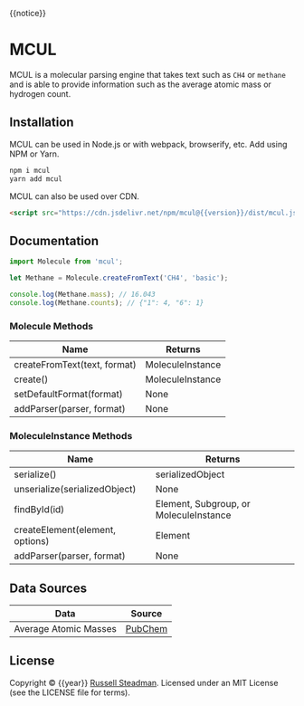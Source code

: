 {{notice}}

# MCUL

MCUL is a molecular parsing engine that takes text such as `CH4` or `methane` and is able to provide information such as the average atomic mass or hydrogen count.

## Installation

MCUL can be used in Node.js or with webpack, browserify, etc. Add using NPM or Yarn.
```sh
npm i mcul
yarn add mcul
```

MCUL can also be used over CDN.
```html
<script src="https://cdn.jsdelivr.net/npm/mcul@{{version}}/dist/mcul.js"></script>
```

## Documentation

```js
import Molecule from 'mcul';

let Methane = Molecule.createFromText('CH4', 'basic');

console.log(Methane.mass); // 16.043
console.log(Methane.counts); // {"1": 4, "6": 1}
```

### Molecule Methods

| Name                         | Returns          |
| ---------------------------- | ---------------- |
| createFromText(text, format) | MoleculeInstance |
| create()                     | MoleculeInstance |
| setDefaultFormat(format)     | None             |
| addParser(parser, format)    | None             |

### MoleculeInstance Methods

| Name                            | Returns                                |
| ------------------------------- | -------------------------------------- |
| serialize()                     | serializedObject                       |
| unserialize(serializedObject)   | None                                   |
| findById(id)                    | Element, Subgroup, or MoleculeInstance |
| createElement(element, options) | Element                                |
| addParser(parser, format)       | None                                   |

## Data Sources

| Data                  | Source |
| --------------------- | ------ |
| Average Atomic Masses | [PubChem](https://pubchem.ncbi.nlm.nih.gov/periodic-table/#view=list) |

## License

Copyright &copy; {{year}} [Russell Steadman](https://www.russellsteadman.com/?utm_source=mcul&utm_medium=copyright). Licensed under an MIT License (see the LICENSE file for terms).